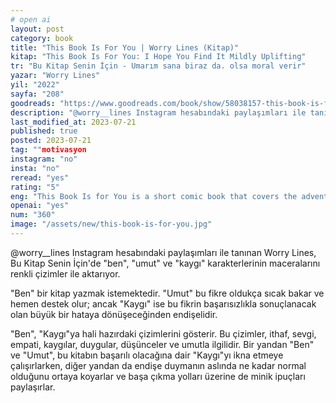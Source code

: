 ```yaml
---
# open ai
layout: post
category: book
title: "This Book Is For You | Worry Lines (Kitap)"
kitap: "This Book Is For You: I Hope You Find It Mildly Uplifting"
tr: "Bu Kitap Senin İçin - Umarım sana biraz da. olsa moral verir"
yazar: "Worry Lines"
yil: "2022"
sayfa: "208"
goodreads: "https://www.goodreads.com/book/show/58038157-this-book-is-for-you"
description: "@worry__lines Instagram hesabındaki paylaşımları ile tanınan Worry Lines,  Bu Kitap Senin İçin'de ben, umut ve kaygı karakterlerinin maceralarını renkli çizimler ile aktarıyor. "
last_modified_at: 2023-07-21
published: true
posted: 2023-07-21
tag: ""motivasyon 
instagram: "no"
insta: "no"
reread: "yes"
rating: "5"
eng: "This Book Is for You is a short comic book that covers the adventures of the characters me, worry, and hope by @worry__lines."
openai: "yes"
num: "360"
image: "/assets/new/this-book-is-for-you.jpg"
---
```


@worry__lines Instagram hesabındaki paylaşımları ile tanınan Worry Lines,  Bu Kitap Senin İçin'de "ben", "umut" ve "kaygı" karakterlerinin maceralarını renkli çizimler ile aktarıyor. 

"Ben" bir kitap yazmak istemektedir. "Umut" bu fikre oldukça sıcak bakar ve hemen destek olur; ancak "Kaygı" ise bu fikrin başarısızlıkla sonuçlanacak olan büyük bir hataya dönüşeceğinden endişelidir. 

"Ben", "Kaygı"ya hali hazırdaki çizimlerini gösterir. Bu çizimler, ithaf, sevgi, empati, kaygılar, duygular, düşünceler ve umutla ilgilidir. Bir yandan "Ben" ve "Umut", bu kitabın başarılı olacağına dair "Kaygı"yı ikna etmeye çalışırlarken, diğer yandan da endişe duymanın aslında ne kadar normal olduğunu ortaya koyarlar ve başa çıkma yolları üzerine de minik ipuçları paylaşırlar.




